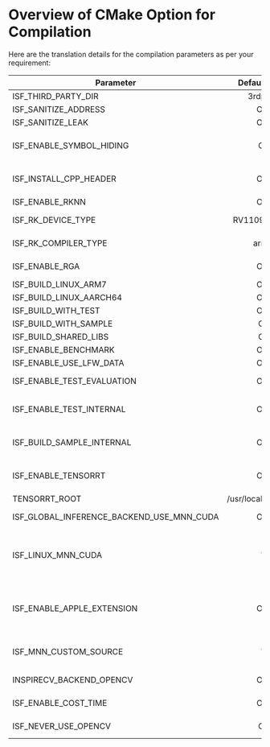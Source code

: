 # Overview of CMake Option for Compilation

Here are the translation details for the compilation parameters as per your requirement:

| **Parameter**                         | **Default Value** | **Description**                                                                                                                                            |
|---------------------------------------| :---: |------------------------------------------------------------------------------------------------------------------------------------------------------------|
| ISF_THIRD_PARTY_DIR                   | 3rdparty | Path for required third-party libraries                                                                                                                    |
| ISF_SANITIZE_ADDRESS                      | OFF | Enable AddressSanitizer for memory error detection                                                                                                         |
| ISF_SANITIZE_LEAK                         | OFF | Enable LeakSanitizer to detect memory leaks                                                                                                                |
| ISF_ENABLE_SYMBOL_HIDING | ON | Enable symbol hiding by default for better security and performance. Only symbols explicitly marked for export will be visible. |
| ISF_INSTALL_CPP_HEADER | OFF | Whether to install the headers file for **CPP-API** (the default **C-API** with wider compatibility is recommended) |
| ISF_ENABLE_RKNN                           | OFF | Enable RKNN for Rockchip embedded devices                                                                                                                  |
| ISF_RK_DEVICE_TYPE                        | RV1109RV1126 | Target device model for Rockchip(Supports RV1109RV1126, RV1106, RV356X) |
| ISF_RK_COMPILER_TYPE | armhf | The **armhf**, **armhf-uclibc** and aarch64 compilers are supported. Select one based on the actual situation |
| ISF_ENABLE_RGA | OFF | Enable **RGA** image acceleration on Rockchip devices (currently only supported on devices using **RKNPU2**) |
| ISF_BUILD_LINUX_ARM7                      | OFF | Compile for ARM7 architecture                                                                                                                              |
| ISF_BUILD_LINUX_AARCH64                   | OFF | Compile for AARCH64 architecture                                                                                                                           |
| ISF_BUILD_WITH_TEST                       | OFF | Compile test case programs                                                                                                                                 |
| ISF_BUILD_WITH_SAMPLE                     | ON | Compile sample programs                                                                                                                                    |
| ISF_BUILD_SHARED_LIBS                     | ON | Compile shared libraries                                                                                                                                   |
| ISF_ENABLE_BENCHMARK                      | OFF | Enable Benchmark tests for test cases                                                                                                                      |
| ISF_ENABLE_USE_LFW_DATA                   | OFF | Enable using LFW data for test cases                                                                                                                       |
| ISF_ENABLE_TEST_EVALUATION                | OFF | Enable evaluation functionality for test cases, must be used together with ISF_ENABLE_USE_LFW_DATA                                                         |
| ISF_ENABLE_TEST_INTERNAL | OFF | Enable test cases for some internal functions, requires disabling **ISF_ENABLE_SYMBOL_HIDING** for compilation. |
| ISF_BUILD_SAMPLE_INTERNAL | OFF | Enable executable examples for some internal functions, requires disabling **ISF_ENABLE_SYMBOL_HIDING** for compilation. |
| ISF_ENABLE_TENSORRT | OFF | Enable the backend of inference using TensorRT, Linux must be on **NVIDIA devices**, and **CUDA**, **TensorRT-10** must be installed |
| TENSORRT_ROOT | /usr/local/TensorRT | **TensorRT-10** installation path |
| ISF_GLOBAL_INFERENCE_BACKEND_USE_MNN_CUDA | OFF | Enable global MNN_CUDA inference mode, requires device support for CUDA                                                                                    |
| ISF_LINUX_MNN_CUDA                        | "" | Specific MNN library path, requires pre-compiled MNN library supporting MNN_CUDA, only effective when ISF_GLOBAL_INFERENCE_BACKEND_USE_MNN_CUDA is enabled |
| ISF_ENABLE_APPLE_EXTENSION | OFF | If you are using an **Apple device (MacOS/iOS)**, you can enable it to allow some parts of the SDK's models to switch to certain backend neural network acceleration inference on Apple devices, such as Metal and ANE |
| ISF_MNN_CUSTOM_SOURCE | "" | Using this option to replace different versions of MNN, the input must be the root directory of the MNN source code |
| INSPIRECV_BACKEND_OPENCV | OFF | The image processing backend relies on OpenCV and is **not recommended** |
| ISF_ENABLE_COST_TIME | OFF | This parameter can be used to print the time of some important compute nodes in the Debug state |
| ISF_NEVER_USE_OPENCV | ON | When you need to use OpenCV as the image processing engine, you need to turn this option off |



